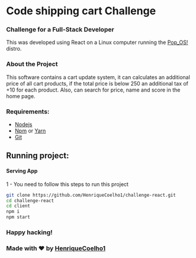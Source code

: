 # Code shipping cart Challenge

### Challenge for a Full-Stack Developer

This was developed using React on a Linux computer running the [Pop_OS!](https://pop.system76.com/) distro.

### About the Project

This software contains a cart update system, it can calculates an additional price of all cart products, if the total price is below 250 an additional tax of +10 for each product. Also, can search for price, name and score in the home page.

### Requirements:

- [Nodejs](https://nodejs.org/)
- [Npm](https://www.npmjs.com/) or [Yarn](https://yarnpkg.com/)
- [Git](https://git-scm.com/)

## Running project:

#### Serving App

1 - You need to follow this steps to run this project

```sh
git clone https://github.com/HenriqueCoelho1/challenge-react.git
cd challenge-react
cd client
npm i
npm start
```

### Happy hacking!

### Made with ♥ by [HenriqueCoelho1](https://br.linkedin.com/in/alleson-henrique-coelho-barbosa-19151a213)
